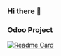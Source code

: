 ### Hi there 👋
<!--
[![My GitHub Stats](https://github-readme-stats.vercel.app/api/?username=shurshilov&count_private=true&theme=tokyonight&showicons=true)]()

[![My GitHub Language Stats](https://github-readme-stats.vercel.app/api/top-langs/?username=shurshilov&langs_count=5&theme=tokyonight)]()
-->
### **Odoo** Project
[![Readme Card](https://github-readme-stats.vercel.app/api/pin/?username=shurshilov&repo=odoo&theme=dark&hide_border=true&bg_color=444444)](https://github.com/shurshilov/odoo)

<!--
**shurshilov/shurshilov** is a ✨ _special_ ✨ repository because its `README.md` (this file) appears on your GitHub profile.

Here are some ideas to get you started:

- 🔭 I’m currently working on ...
- 🌱 I’m currently learning ...
- 👯 I’m looking to collaborate on ...
- 🤔 I’m looking for help with ...
- 💬 Ask me about ...
- 📫 How to reach me: ...
- 😄 Pronouns: ...
- ⚡ Fun fact: ...
-->
